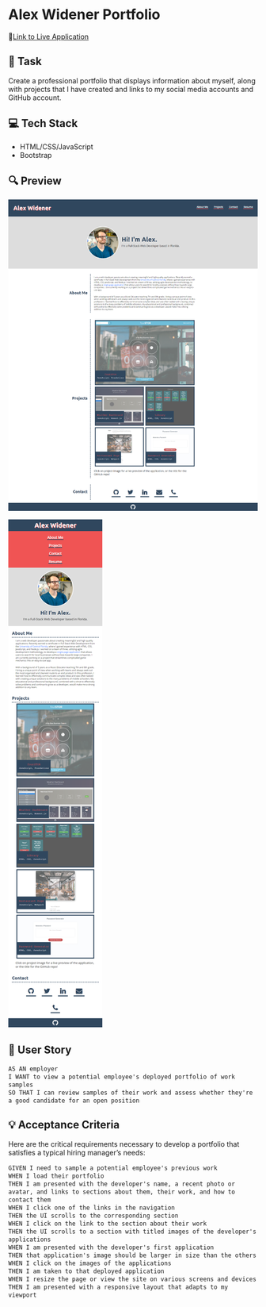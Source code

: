 # Alex Widener Portfolio
📌[Link to Live Application](https://awidener3.github.io/awidener-portfolio/)

## 🔨 Task
Create a professional portfolio that displays information about myself, along with projects that I have created and links to my social media accounts and GitHub account.

## 💻 Tech Stack
- HTML/CSS/JavaScript
- Bootstrap

## 🔍 Preview
![A preview of my portfolio](./assets/images/portfolio-preview.png)

![A preview of my portfolio on a mobile device](./assets/images/portfolio-preview-phone.png)

## 📝 User Story
```
AS AN employer
I WANT to view a potential employee's deployed portfolio of work samples
SO THAT I can review samples of their work and assess whether they're a good candidate for an open position
```

## 💡 Acceptance Criteria

Here are the critical requirements necessary to develop a portfolio that satisfies a typical hiring manager’s needs:

```
GIVEN I need to sample a potential employee's previous work
WHEN I load their portfolio
THEN I am presented with the developer's name, a recent photo or avatar, and links to sections about them, their work, and how to contact them
WHEN I click one of the links in the navigation
THEN the UI scrolls to the corresponding section
WHEN I click on the link to the section about their work
THEN the UI scrolls to a section with titled images of the developer's applications
WHEN I am presented with the developer's first application
THEN that application's image should be larger in size than the others
WHEN I click on the images of the applications
THEN I am taken to that deployed application
WHEN I resize the page or view the site on various screens and devices
THEN I am presented with a responsive layout that adapts to my viewport
```
